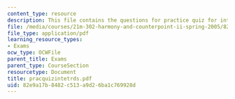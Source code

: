 ```yaml
---
content_type: resource
description: This file contains the questions for practice quiz for intervals.
file: /media/courses/21m-302-harmony-and-counterpoint-ii-spring-2005/82e9a17b8482c513a9d26ba1c769928d_pracquizintetrds.pdf
file_type: application/pdf
learning_resource_types:
- Exams
ocw_type: OCWFile
parent_title: Exams
parent_type: CourseSection
resourcetype: Document
title: pracquizintetrds.pdf
uid: 82e9a17b-8482-c513-a9d2-6ba1c769928d
---
```

